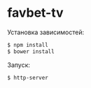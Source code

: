 # favbet-tv

Установка зависимостей:
```sh
$ npm install
$ bower install
```

Запуск:
```sh
$ http-server
```
